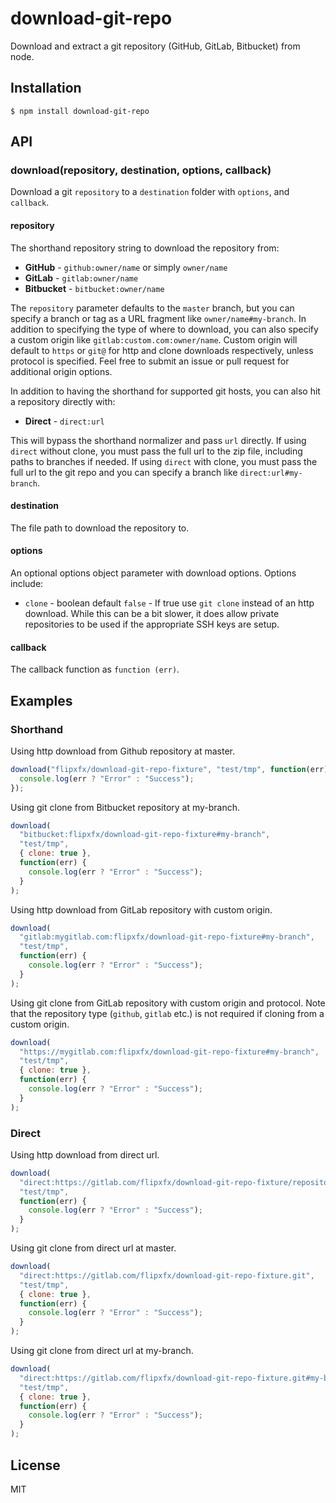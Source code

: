 # download-git-repo

Download and extract a git repository (GitHub, GitLab, Bitbucket) from node.

## Installation

    $ npm install download-git-repo

## API

### download(repository, destination, options, callback)

Download a git `repository` to a `destination` folder with `options`, and `callback`.

#### repository

The shorthand repository string to download the repository from:

- **GitHub** - `github:owner/name` or simply `owner/name`
- **GitLab** - `gitlab:owner/name`
- **Bitbucket** - `bitbucket:owner/name`

The `repository` parameter defaults to the `master` branch, but you can specify a branch or tag as a URL fragment like `owner/name#my-branch`.
In addition to specifying the type of where to download, you can also specify a custom origin like `gitlab:custom.com:owner/name`.
Custom origin will default to `https` or `git@` for http and clone downloads respectively, unless protocol is specified.
Feel free to submit an issue or pull request for additional origin options.

In addition to having the shorthand for supported git hosts, you can also hit a repository directly with:

- **Direct** - `direct:url`

This will bypass the shorthand normalizer and pass `url` directly.
If using `direct` without clone, you must pass the full url to the zip file, including paths to branches if needed.
If using `direct` with clone, you must pass the full url to the git repo and you can specify a branch like `direct:url#my-branch`.

#### destination

The file path to download the repository to.

#### options

An optional options object parameter with download options. Options include:

- `clone` - boolean default `false` - If true use `git clone` instead of an http download. While this can be a bit slower, it does allow private repositories to be used if the appropriate SSH keys are setup.

#### callback

The callback function as `function (err)`.

## Examples

### Shorthand

Using http download from Github repository at master.

```javascript
download("flipxfx/download-git-repo-fixture", "test/tmp", function(err) {
  console.log(err ? "Error" : "Success");
});
```

Using git clone from Bitbucket repository at my-branch.

```javascript
download(
  "bitbucket:flipxfx/download-git-repo-fixture#my-branch",
  "test/tmp",
  { clone: true },
  function(err) {
    console.log(err ? "Error" : "Success");
  }
);
```

Using http download from GitLab repository with custom origin.

```javascript
download(
  "gitlab:mygitlab.com:flipxfx/download-git-repo-fixture#my-branch",
  "test/tmp",
  function(err) {
    console.log(err ? "Error" : "Success");
  }
);
```

Using git clone from GitLab repository with custom origin and protocol.
Note that the repository type (`github`, `gitlab` etc.) is not required if cloning from a custom origin.

```javascript
download(
  "https://mygitlab.com:flipxfx/download-git-repo-fixture#my-branch",
  "test/tmp",
  { clone: true },
  function(err) {
    console.log(err ? "Error" : "Success");
  }
);
```

### Direct

Using http download from direct url.

```javascript
download(
  "direct:https://gitlab.com/flipxfx/download-git-repo-fixture/repository/archive.zip",
  "test/tmp",
  function(err) {
    console.log(err ? "Error" : "Success");
  }
);
```

Using git clone from direct url at master.

```javascript
download(
  "direct:https://gitlab.com/flipxfx/download-git-repo-fixture.git",
  "test/tmp",
  { clone: true },
  function(err) {
    console.log(err ? "Error" : "Success");
  }
);
```

Using git clone from direct url at my-branch.

```javascript
download(
  "direct:https://gitlab.com/flipxfx/download-git-repo-fixture.git#my-branch",
  "test/tmp",
  { clone: true },
  function(err) {
    console.log(err ? "Error" : "Success");
  }
);
```

## License

MIT

